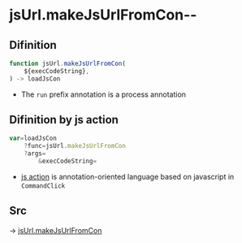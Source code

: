 # jsUrl.makeJsUrlFromCon--

## Difinition

```js.js
function jsUrl.makeJsUrlFromCon(
	${execCodeString},
) -> loadJsCon
```

- The `run` prefix annotation is a process annotation


## Difinition by js action

```js.js
var=loadJsCon
	?func=jsUrl.makeJsUrlFromCon
	?args=
		&execCodeString=
```

- [js action](#) is annotation-oriented language based on javascript in `CommandClick`



## Src

-> [jsUrl.makeJsUrlFromCon](https://github.com/puutaro/CommandClick/blob/master/app/src/main/java/com/puutaro/commandclick/fragment_lib/terminal_fragment/js_interface/JsUrl.kt#L76)


